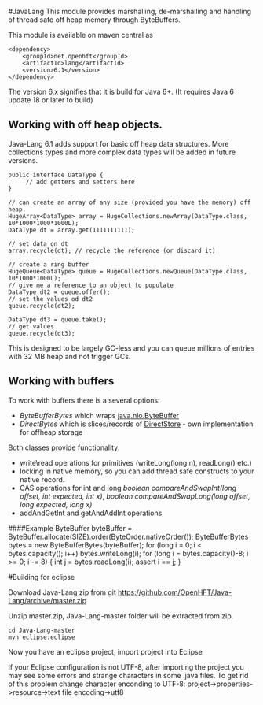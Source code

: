 #JavaLang
This module provides marshalling, de-marshalling and handling of thread safe off heap memory through ByteBuffers.

This module is available on maven central as

    <dependency>
        <groupId>net.openhft</groupId>
        <artifactId>lang</artifactId>
        <version>6.1</version>
    </dependency>

The version 6.x signifies that it is build for Java 6+. (It requires Java 6 update 18 or later to build)

## Working with off heap objects.

Java-Lang 6.1 adds support for basic off heap data structures.  More collections types and more complex data types will be added in future versions.

    public interface DataType {
         // add getters and setters here
    }
    
    // can create an array of any size (provided you have the memory) off heap.
    HugeArray<DataType> array = HugeCollections.newArray(DataType.class, 10*1000*1000*1000L);
    DataType dt = array.get(1111111111);
    
    // set data on dt
    array.recycle(dt); // recycle the reference (or discard it)
    
    // create a ring buffer
    HugeQueue<DataType> queue = HugeCollections.newQueue(DataType.class, 10*1000*1000L);
    // give me a reference to an object to populate
    DataType dt2 = queue.offer();
    // set the values od dt2
    queue.recycle(dt2);
    
    DataType dt3 = queue.take();
    // get values
    queue.recycle(dt3);
    
This is designed to be largely GC-less and you can queue millions of entries with 32 MB heap and not trigger GCs.
    
## Working with buffers
To work with buffers there is a several options:
* _ByteBufferBytes_ which wraps [java.nio.ByteBuffer](http://docs.oracle.com/javase/7/docs/api/java/nio/ByteBuffer.html)
* _DirectBytes_ which is slices/records of [DirectStore](https://github.com/OpenHFT/Java-Lang/blob/master/lang/src/main/java/net/openhft/lang/io/DirectStore.java) - own implementation for offheap storage

Both classes provide functionality:
* write\read operations for primitives (writeLong(long n), readLong() etc.)
* locking in native memory, so you can add thread safe constructs to your native record.
* CAS operations for int and long _boolean compareAndSwapInt(long offset, int expected, int x)_, _boolean compareAndSwapLong(long offset, long expected, long x)_
* addAndGetInt and getAndAddInt operations

####Example
    ByteBuffer byteBuffer = ByteBuffer.allocate(SIZE).order(ByteOrder.nativeOrder());
    ByteBufferBytes bytes = new ByteBufferBytes(byteBuffer);
    for (long i = 0; i < bytes.capacity(); i++)
        bytes.writeLong(i);
    for (long i = bytes.capacity()-8; i >= 0; i -= 8) {
        int j = bytes.readLong(i);
        assert i ==  j;
    }

#Building for eclipse

Download Java-Lang zip from git https://github.com/OpenHFT/Java-Lang/archive/master.zip

Unzip master.zip, Java-Lang-master folder will be extracted from zip.

    cd Java-Lang-master
    mvn eclipse:eclipse

Now you have an eclipse project, import project into Eclipse

If your Eclipse configuration is not UTF-8, after importing the project you may see some errors and strange characters in some .java files. To get rid of this problem change character enconding to UTF-8: project->properties->resource->text file encoding->utf8
